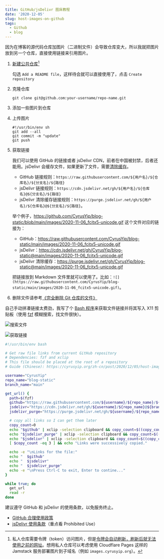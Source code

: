 ```yaml
---
title: GitHub/jsDelivr 图床教程
date: '2020-12-05'
slug: host-images-on-github
tags:
  - Github
  - blog
---
```


因为在博客的源代码仓库加图片（二进制文件）会导致仓库变大，所以我就把图片放到另一个仓库，直接使用链接来引用图片。

1. [新建公共仓库](https://github.com/new)[^why public]

    勾选 `Add a README file`，这样待会就可以直接使用了，点击 `Create repository`

1. 克隆仓库

    ```shell
    git clone git@github.com:your-username/repo-name.git
    ```

1. 添加一些图片到仓库

1. 上传图片

    ```shell
    #!/usr/bin/env sh
    git add --all
    git commit -m "update"
    git push
    ```

1. 获取链接

    我们可以使用 GitHub 的链接或者 jsDelivr CDN，前者在中国被封禁，后者还能用。jsDelivr 会缓存文件，如果更新了文件，需要[清除缓存](https://www.jsdelivr.com/tools/purge)。

    - GitHub 链接规则：`https://raw.githubusercontent.com/${用户名}/${仓库名}/${分支名}/${路径}`
    - jsDelivr 链接规则：`https://cdn.jsdelivr.net/gh/${用户名}/${仓库名}@${分支名}/${路径}`
    - jsDelivr 清除缓存链接规则：`https://purge.jsdelivr.net/gh/${用户名}/${仓库名}@${分支名}/${路径}`。
    
    举个例子，<https://github.com/CyrusYip/blog-static/blob/main/images/2020-11-06_fcitx5-unicode.gif> 这个文件对应的链接为：
    
    - GitHub：<https://raw.githubusercontent.com/CyrusYip/blog-static/main/images/2020-11-06_fcitx5-unicode.gif>
    - jsDelivr：<https://cdn.jsdelivr.net/gh/CyrusYip/blog-static@main/images/2020-11-06_fcitx5-unicode.gif>
    - jsDelivr 清除缓存：<https://purge.jsdelivr.net/gh/CyrusYip/blog-static@main/images/2020-11-06_fcitx5-unicode.gif>
    
    把链接放到 Markdown 文件里就可以使用了。比如：`![](https://raw.githubusercontent.com/CyrusYip/blog-static/main/images/2020-11-06_fcitx5-unicode.gif)`。

1. 删除文件请参考[《完全删除 Git 仓库的文件》](/zh-cn/post/2021/01/25/git-remove-sensitive-data/)

自己手动拼凑链接太费劲，我写了个 [Bash 程序](https://github.com/CyrusYip/blog-static/blob/main/url.sh)来获取文件链接并将其写入 X11 剪贴板（使用 [fzf](https://github.com/junegunn/fzf) 模糊搜索，找文件很快）。

![搜索文件](https://cdn.jsdelivr.net/gh/CyrusYip/blog-static/images/2020-12-05_demo-1.png)

![获取链接](https://cdn.jsdelivr.net/gh/CyrusYip/blog-static/images/2020-12-05_demo-2.png)

```bash
#!/usr/bin/env bash

# Get raw file links from current GitHub repository
# Dependencies: fzf and xclip
# This file should be placed at the root of a repository
# Guide (Chinese): https://cyrusyip.org/zh-cn/post/2020/12/05/host-images-on-github/

username="CyrusYip"
repo_name="blog-static"
branch_name="main"

get_url() {
  path=$(fzf)
  github="https://raw.githubusercontent.com/${username}/${repo_name}/${branch_name}/${path}"
  jsdelivr="https://cdn.jsdelivr.net/gh/${username}/${repo_name}@${branch_name}/${path}"
  jsdelivr_purge="https://purge.jsdelivr.net/gh/${username}/${repo_name}@${branch_name}/${path}"

  # copy all links so I can get them later
  copy_count=0
  echo "$github" | xclip -selection clipboard && copy_count=$((copy_count + 1))
  echo "$jsdelivr_purge" | xclip -selection clipboard && copy_count=$((copy_count + 1))
  echo "$jsdelivr" | xclip -selection clipboard && copy_count=$((copy_count + 1))
  [ $copy_count -eq 3 ] && echo "Links were successively copied."

  echo -e "\nLinks for the file:"
  echo "  $github"
  echo "  $jsdelivr"
  echo "  $jsdelivr_purge"
  echo -e "\nPress Ctrl-C to exit, Enter to contine..."
}

while true; do
  get_url
  read -r
done
```

建议遵守 GitHub 和 jsDelivr 的使用条款，以免服务终止。

- [GitHub 合理使用政策](https://docs.github.com/en/site-policy/acceptable-use-policies/github-acceptable-use-policies)
- [jsDelivr 使用条款](https://www.jsdelivr.com/terms)（重点看 Prohibited Use）

[^why public]: 私人仓库需要令牌（token）访问图片，但是[令牌会自动刷新，刷新后就无法使用之前的网址](https://github.com/Molunerfinn/PicGo/issues/361#issuecomment-558994432)。想用私人仓库可以考虑使用 Cloudflare Pages 这样的 Jamstack 服务部署图片到子域名（例如 `images.cyrusyip.org`）。